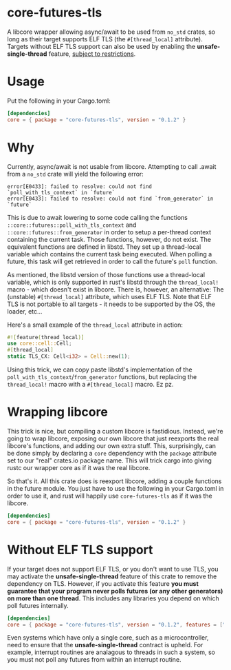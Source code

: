 # core-futures-tls

A libcore wrapper allowing async/await to be used from `no_std` crates, so long
as their target supports ELF TLS (the `#[thread_local]` attribute). Targets without ELF
TLS support can also be used by enabling the **unsafe-single-thread** feature, [subject to
restrictions](#without-elf-tls-support).

# Usage

Put the following in your Cargo.toml:

```toml
[dependencies]
core = { package = "core-futures-tls", version = "0.1.2" }
```

# Why

Currently, async/await is not usable from libcore. Attempting to call .await
from a `no_std` crate will yield the following error:

```norun
error[E0433]: failed to resolve: could not find `poll_with_tls_context` in `future`
error[E0433]: failed to resolve: could not find `from_generator` in `future`
```

This is due to await lowering to some code calling the functions
`::core::futures::poll_with_tls_context` and `::core::futures::from_generator`
in order to setup a per-thread context containing the current task. Those
functions, however, do not exist. The equivalent functions are defined in
libstd. They set up a thread-local variable which contains the current task
being executed. When polling a future, this task will get retrieved in order
to call the future's `poll` function.


As mentioned, the libstd version of those functions use a thread-local
variable, which is only supported in rust's libstd through the
`thread_local!` macro - which doesn't exist in libcore. There is, however,
an alternative: The (unstable) `#[thread_local]` attribute, which uses ELF
TLS. Note that ELF TLS is not portable to all targets - it needs to be
supported by the OS, the loader, etc...

Here's a small example of the `thread_local` attribute in action:

```rust
#![feature(thread_local)]
use core::cell::Cell;
#[thread_local]
static TLS_CX: Cell<i32> = Cell::new(1);
```

Using this trick, we can copy paste libstd's implementation of the
`poll_with_tls_context`/`from_generator` functions, but replacing the
`thread_local!` macro with a `#[thread_local]` macro. Ez pz.

# Wrapping libcore

This trick is nice, but compiling a custom libcore is fastidious. Instead,
we're going to wrap libcore, exposing our own libcore that just reexports
the real libcore's functions, and adding our own extra stuff. This,
surprisingly, can be done simply by declaring a `core` dependency with the
`package` attribute set to our "real" crates.io package name. This will
trick cargo into giving rustc our wrapper core as if it was the real
libcore.

So that's it. All this crate does is reexport libcore, adding a couple
functions in the future module. You just have to use the following in your
Cargo.toml in order to use it, and rust will happily use `core-futures-tls`
as if it was the libcore.

```toml
[dependencies]
core = { package = "core-futures-tls", version = "0.1.2" }
```

# Without ELF TLS support

If your target does not support ELF TLS, or you don't want to use TLS, you may activate
the **unsafe-single-thread** feature of this crate to remove the dependency on TLS. However, if you
activate this feature **you must guarantee that your program never polls futures (or any
other generators) on more than one thread**. This includes any libraries you depend on
which poll futures internally.

```toml
[dependencies]
core = { package = "core-futures-tls", version = "0.1.2", features = ["unsafe-single-thread"] }
```

Even systems which have only a single core, such as a microcontroller, need to ensure that
the **unsafe-single-thread** contract is upheld. For example, interrupt routines are
analagous to threads in such a system, so you must not poll any futures from within an
interrupt routine.
